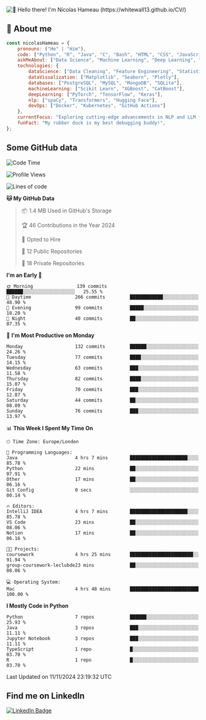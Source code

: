 <img src="assets/intro.gif" alt="👋 Hello there! I'm Nicolas Hameau (https://whitewall13.github.io/CV/)" title="👋 Hello there! I'm Nicolas Hameau"/>

<!---visitors number here--->

## :book: About me

```javascript
const nicolasHameau = {
    pronouns: ("He" | "Him"),
    code: ["Python", "R", "Java", "C", "Bash", "HTML", "CSS", "JavaScript", "PHP", "SQL"],
    askMeAbout: ["Data Science", "Machine Learning", "Deep Learning", "NLP", "LLM", "Computer Vision", "MLOps"],
    technologies: {
        dataScience: ["Data Cleaning", "Feature Engineering", "Statistical Analysis"],
        dataVisualization: ["Matplotlib", "Seaborn", "Plotly"],
        databases: ["PostgreSQL", "MySQL", "MongoDB", "SQLite"],
        machineLearning: ["Scikit Learn", "XGBoost", "CatBoost"],
        deepLearning: ["PyTorch", "TensorFlow", "Keras"],
        nlp: ["spaCy", "Transformers", "Hugging Face"],
        devOps: ["Docker", "Kubernetes", "GitHub Actions"]
    },
    currentFocus: "Exploring cutting-edge advancements in NLP and LLM fine-tuning",
    funFact: "My rubber duck is my best debugging buddy!",
};
```
## Some GitHub data

<!--START_SECTION:waka-->
![Code Time](http://img.shields.io/badge/Code%20Time-8%20hrs%2045%20mins-blue)

![Profile Views](http://img.shields.io/badge/Profile%20Views-0-blue)

![Lines of code](https://img.shields.io/badge/From%20Hello%20World%20I%27ve%20Written-5.8%20million%20lines%20of%20code-blue)

**🐱 My GitHub Data** 

> 📦 1.4 MB Used in GitHub's Storage 
 > 
> 🏆 46 Contributions in the Year 2024
 > 
> 💼 Opted to Hire
 > 
> 📜 12 Public Repositories 
 > 
> 🔑 18 Private Repositories 
 > 
**I'm an Early 🐤** 

```text
🌞 Morning                139 commits         ██████░░░░░░░░░░░░░░░░░░░   25.55 % 
🌆 Daytime                266 commits         ████████████░░░░░░░░░░░░░   48.90 % 
🌃 Evening                99 commits          █████░░░░░░░░░░░░░░░░░░░░   18.20 % 
🌙 Night                  40 commits          ██░░░░░░░░░░░░░░░░░░░░░░░   07.35 % 
```
📅 **I'm Most Productive on Monday** 

```text
Monday                   132 commits         ██████░░░░░░░░░░░░░░░░░░░   24.26 % 
Tuesday                  77 commits          ████░░░░░░░░░░░░░░░░░░░░░   14.15 % 
Wednesday                63 commits          ███░░░░░░░░░░░░░░░░░░░░░░   11.58 % 
Thursday                 82 commits          ████░░░░░░░░░░░░░░░░░░░░░   15.07 % 
Friday                   70 commits          ███░░░░░░░░░░░░░░░░░░░░░░   12.87 % 
Saturday                 44 commits          ██░░░░░░░░░░░░░░░░░░░░░░░   08.09 % 
Sunday                   76 commits          ███░░░░░░░░░░░░░░░░░░░░░░   13.97 % 
```


📊 **This Week I Spent My Time On** 

```text
🕑︎ Time Zone: Europe/London

💬 Programming Languages: 
Java                     4 hrs 7 mins        █████████████████████░░░░   85.78 % 
Python                   22 mins             ██░░░░░░░░░░░░░░░░░░░░░░░   07.91 % 
Other                    17 mins             ██░░░░░░░░░░░░░░░░░░░░░░░   06.16 % 
Git Config               0 secs              ░░░░░░░░░░░░░░░░░░░░░░░░░   00.14 % 

🔥 Editors: 
IntelliJ IDEA            4 hrs 7 mins        █████████████████████░░░░   85.78 % 
VS Code                  23 mins             ██░░░░░░░░░░░░░░░░░░░░░░░   08.06 % 
Notion                   17 mins             ██░░░░░░░░░░░░░░░░░░░░░░░   06.16 % 

🐱‍💻 Projects: 
coursework               4 hrs 25 mins       ███████████████████████░░   91.94 % 
group-coursework-leclubde23 mins             ██░░░░░░░░░░░░░░░░░░░░░░░   08.06 % 

💻 Operating System: 
Mac                      4 hrs 48 mins       █████████████████████████   100.00 % 
```

**I Mostly Code in Python** 

```text
Python                   7 repos             ██████░░░░░░░░░░░░░░░░░░░   25.93 % 
Java                     3 repos             ███░░░░░░░░░░░░░░░░░░░░░░   11.11 % 
Jupyter Notebook         3 repos             ███░░░░░░░░░░░░░░░░░░░░░░   11.11 % 
TypeScript               1 repo              █░░░░░░░░░░░░░░░░░░░░░░░░   03.70 % 
R                        1 repo              █░░░░░░░░░░░░░░░░░░░░░░░░   03.70 % 
```




 Last Updated on 11/11/2024 23:19:32 UTC
<!--END_SECTION:waka-->

## Find me on LinkedIn
<div id="badges">
  <a href="https://www.linkedin.com/in/nicolas-hameau-13242002/">
    <img src="https://img.shields.io/badge/LinkedIn-blue?style=for-the-badge&logo=linkedin&logoColor=white" alt="LinkedIn Badge"/>
  </a>
</div>



